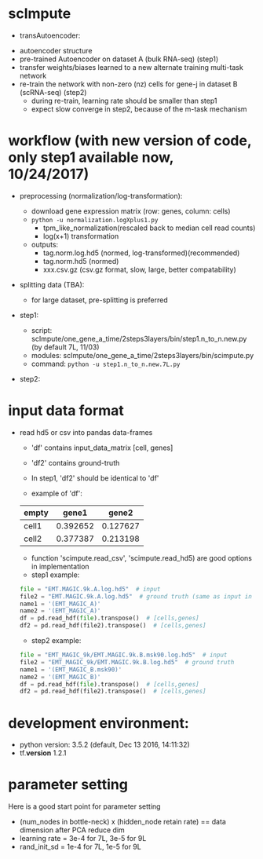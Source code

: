 # scImpute
* transAutoencoder: 
- autoencoder structure
- pre-trained Autoencoder on dataset A (bulk RNA-seq) (step1)
- transfer weights/biases learned to a new alternate training multi-task network
- re-train the network with non-zero (nz) cells for gene-j in dataset B (scRNA-seq) (step2)
  - during re-train, learning rate should be smaller than step1
  - expect slow converge in step2, because of the m-task mechanism

# workflow (with new version of code, only step1 available now, 10/24/2017)
* preprocessing (normalization/log-transformation):
  - download gene expression matrix (row: genes, column: cells)
  - `python -u normalization.logXplus1.py`
    - tpm_like_normalization(rescaled back to median cell read counts)
    - log(x+1) transformation
  - outputs:
    - tag.norm.log.hd5 (normed, log-transformed)(recommended)
    - tag.norm.hd5 (normed)
    - xxx.csv.gz (csv.gz format, slow, large, better compatability)
    
* splitting data (TBA):
  - for large dataset, pre-splitting is preferred
  
* step1: 
  - script: scImpute/one_gene_a_time/2steps3layers/bin/step1.n_to_n.new.py (by default 7L, 11/03)
  - modules: scImpute/one_gene_a_time/2steps3layers/bin/scimpute.py
  - command: `python -u step1.n_to_n.new.7L.py`
  
 * step2:
  
  
# input data format
- read hd5 or csv into pandas data-frames
  - 'df' contains input_data_matrix [cell, genes]
  - 'df2' contains ground-truth
  - In step1, 'df2' should be identical to 'df'
  
  - example of 'df':
  
  empty|gene1|gene2
  ---|---|---
  cell1|0.392652|0.127627
  cell2|0.377387|0.213198
  
  - function 'scimpute.read_csv', 'scimpute.read_hd5) are good options in implementation
  - step1 example: 
  ```python
  file = "EMT.MAGIC.9k.A.log.hd5"  # input
  file2 = "EMT.MAGIC.9k.A.log.hd5"  # ground truth (same as input in step1)
  name1 = '(EMT_MAGIC_A)'
  name2 = '(EMT_MAGIC_A)'
  df = pd.read_hdf(file).transpose()  # [cells,genes]
  df2 = pd.read_hdf(file2).transpose()  # [cells,genes]
  ```
  - step2 example: 
  ```python
  file = "EMT_MAGIC_9k/EMT.MAGIC.9k.B.msk90.log.hd5"  # input
  file2 = "EMT_MAGIC_9k/EMT.MAGIC.9k.B.log.hd5"  # ground truth
  name1 = '(EMT_MAGIC_B.msk90)'
  name2 = '(EMT_MAGIC_B)'
  df = pd.read_hdf(file).transpose()  # [cells,genes]
  df2 = pd.read_hdf(file2).transpose()  # [cells,genes]
  ```

# development environment:
  - python version: 3.5.2 (default, Dec 13 2016, 14:11:32)
  - tf.__version__ 1.2.1


# parameter setting
Here is a good start point for parameter setting
  - (num_nodes in bottle-neck) x (hidden_node retain rate) == data dimension after PCA reduce dim
  - learning rate = 3e-4 for 7L, 3e-5 for 9L 
  - rand_init_sd = 1e-4 for 7L, 1e-5 for 9L 




